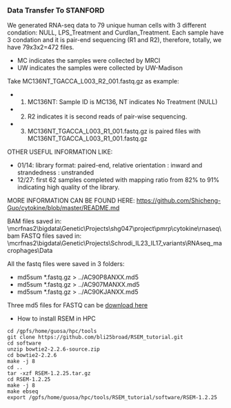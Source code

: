 ### Data Transfer To STANFORD

We generated RNA-seq data to 79 unique human cells with 3 different condation: NULL, LPS_Treatment and Curdlan_Treatment. Each sample have 3 condation and it is pair-end sequencing (R1 and R2), therefore, totally, we have 79x3x2=472 files. 

* MC indicates the samples were collected by MRCI
* UW indicates the samples were collected by UW-Madison

Take MC136NT_TGACCA_L003_R2_001.fastq.gz as example: 

* 1) MC136NT:  Sample ID is MC136, NT indicates No Treatment (NULL)
* 2) R2 indicates it is second reads of pair-wise sequencing. 
* 3) MC136NT_TGACCA_L003_R1_001.fastq.gz is paired files with MC136NT_TGACCA_L003_R1_001.fastq.gz


OTHER USEFUL INFORMATION LIKE: 
* 01/14: library format: paired-end, relative orientation : inward and strandedness : unstranded
* 12/27: first 62 samples completed with mapping ratio from 82% to 91% indicating high quality of the library.

MORE INFORMATION CAN BE FOUND HERE: https://github.com/Shicheng-Guo/cytokine/blob/master/README.md

BAM files saved in: \\mcrfnas2\bigdata\Genetic\Projects\shg047\project\pmrp\cytokine\rnaseq\bam
FASTQ files saved in: \\mcrfnas2\bigdata\Genetic\Projects\Schrodi_IL23_IL17_variants\RNAseq_macrophages\Data

All the fastq files were saved in 3 folders: 

* md5sum *.fastq.gz > ../AC90P8ANXX.md5
* md5sum *.fastq.gz > ../AC907MANXX.md5
* md5sum *.fastq.gz > ../AC90KJANXX.md5
 
 Three md5 files for FASTQ can be [download here]()

* How to install RSEM in HPC
```
cd /gpfs/home/guosa/hpc/tools
git clone https://github.com/bli25broad/RSEM_tutorial.git
cd software
unzip bowtie2-2.2.6-source.zip
cd bowtie2-2.2.6
make -j 8
cd ..
tar -xzf RSEM-1.2.25.tar.gz
cd RSEM-1.2.25
make -j 8
make ebseq
export /gpfs/home/guosa/hpc/tools/RSEM_tutorial/software/RSEM-1.2.25
```
